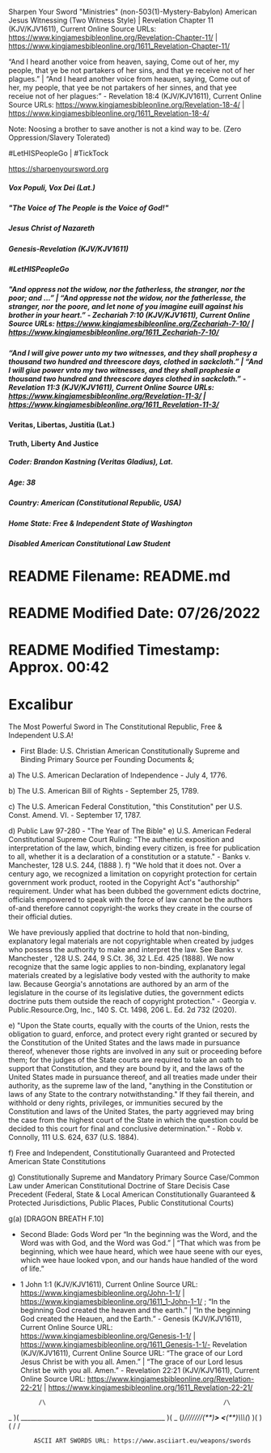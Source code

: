 Sharpen Your Sword "Ministries" (non-503(1)-Mystery-Babylon) American Jesus Witnessing (Two Witness Style) | Revelation Chapter 11 (KJV/KJV1611), Current Online Source URLs: https://www.kingjamesbibleonline.org/Revelation-Chapter-11/ | https://www.kingjamesbibleonline.org/1611_Revelation-Chapter-11/

“And I heard another voice from heaven, saying, Come out of her, my people, that ye be not partakers of her sins, and that ye receive not of her plagues.” | “And I heard another voice from heauen, saying, Come out of her, my people, that yee be not partakers of her sinnes, and that yee receiue not of her plagues:” - Revelation 18:4 (KJV/KJV1611), Current Online Source URLs: https://www.kingjamesbibleonline.org/Revelation-18-4/ | https://www.kingjamesbibleonline.org/1611_Revelation-18-4/

Note: Noosing a brother to save another is not a kind way to be. (Zero Oppression/Slavery Tolerated)

#LetHISPeopleGo | #TickTock

https://sharpenyoursword.org

##### Vox Populi, Vox Dei (Lat.)
##### "The Voice of The People is the Voice of God!"

##### Jesus Christ of Nazareth
##### Genesis-Revelation (KJV/KJV1611)
##### #LetHISPeopleGo

##### "And oppress not the widow, nor the fatherless, the stranger, nor the poor; and ...” | “And oppresse not the widow, nor the fatherlesse, the stranger, nor the poore, and let none of you imagine euill against his brother in your heart.” - Zechariah 7:10 (KJV/KJV1611), Current Online Source URLs: https://www.kingjamesbibleonline.org/Zechariah-7-10/ | https://www.kingjamesbibleonline.org/1611_Zechariah-7-10/

##### “And I will give power unto my two witnesses, and they shall prophesy a thousand two hundred and threescore days, clothed in sackcloth.” | “And I will giue power vnto my two witnesses, and they shall prophesie a thousand two hundred and threescore dayes clothed in sackcloth.” - Revelation 11:3 (KJV/KJV1611), Current Online Source URLs: https://www.kingjamesbibleonline.org/Revelation-11-3/ | https://www.kingjamesbibleonline.org/1611_Revelation-11-3/

#### Veritas, Libertas, Justitia (Lat.)
#### Truth, Liberty And Justice

##### Coder: Brandon Kastning (Veritas Gladius), Lat.
##### Age:   38
##### Country: American (Constitutional Republic, USA)
##### Home State: Free & Independent State of Washington
##### Disabled American Constitutional Law Student

# README Filename: README.md
# README Modified Date: 07/26/2022
# README Modified Timestamp: Approx. 00:42

# Excalibur

The Most Powerful Sword in The Constitutional Republic, Free &amp; Independent U.S.A! 

* First Blade: U.S. Christian American Constitutionally Supreme and Binding Primary Source per Founding Documents &; 

a) The U.S. American Declaration of Independence - July 4, 1776.

b) The U.S. American Bill of Rights - September 25, 1789.

c) The U.S. American Federal Constitution, "this Constitution" per U.S. Const. Amend. VI. - September 17, 1787.

d) Public Law 97-280 - "The Year of The Bible" e) U.S. American Federal Constitutional Supreme Court Ruling:
"The authentic exposition and interpretation of the law, which, binding every citizen, is free for publication to all, whether it is a declaration of a constitution or a statute." - Banks v. Manchester, 128 U.S. 244, (1888 ). f) "We hold that it does not. Over a century ago, we recognized a limitation on copyright protection for certain government work product, rooted in the Copyright Act's "authorship" requirement. Under what has been dubbed the government edicts doctrine, officials empowered to speak with the force of law cannot be the authors of-and therefore cannot copyright-the works they create in the course of their official duties.

We have previously applied that doctrine to hold that non-binding, explanatory legal materials are not copyrightable when created by judges who possess the authority to make and interpret the law. See Banks v. Manchester , 128 U.S. 244, 9 S.Ct. 36, 32 L.Ed. 425 (1888). We now recognize that the same logic applies to non-binding, explanatory legal materials created by a legislative body vested with the authority to make law. Because Georgia's annotations are authored by an arm of the legislature in the course of its legislative duties, the government edicts doctrine puts them outside the reach of copyright protection." - Georgia v. Public.Resource.Org, Inc., 140 S. Ct. 1498, 206 L. Ed. 2d 732 (2020). 

e) "Upon the State courts, equally with the courts of the Union, rests the obligation to guard, enforce, and protect every right granted or secured by the Constitution of the United States and the laws made in pursuance thereof, whenever those rights are involved in any suit or proceeding before them; for the judges of the State courts are required to take an oath to support that Constitution, and they are bound by it, and the laws of the United States made in pursuance thereof, and all treaties made under their authority, as the supreme law of the land, "anything in the Constitution or laws of any State to the contrary notwithstanding." If they fail therein, and withhold or deny rights, privileges, or immunities secured by the Constitution and laws of the United States, the party aggrieved may bring the case from the highest court of the State in which the question could be decided to this court for final and conclusive determination." - Robb v. Connolly, 111 U.S. 624, 637 (U.S. 1884).

f) Free and Independent, Constitutionally Guaranteed and Protected American State Constitutions

g) Constitutionally Supreme and Mandatory Primary Source Case/Common Law under American Constitutional Doctrine of Stare Decisis Case Precedent (Federal, State & Local American Constitutionally Guaranteed & Protected Jurisdictions, Public Places, Public Constitutional Courts)

g(a) [DRAGON BREATH F.10]

* Second Blade: Gods Word per “In the beginning was the Word, and the Word was with God, and the Word was God.” | “That which was from þe beginning, which wee haue heard, which wee haue seene with our eyes, which wee haue looked vpon, and our hands haue handled of the word of life.” 
- 1 John 1:1 (KJV/KJV1611), Current Online Source URL: https://www.kingjamesbibleonline.org/John-1-1/ | https://www.kingjamesbibleonline.org/1611_1-John-1-1/ ; “In the beginning God created the heaven and the earth.” | “In the beginning God created the Heauen, and the Earth.” - Genesis (KJV/KJV1611), Current Online Source URL: https://www.kingjamesbibleonline.org/Genesis-1-1/ | https://www.kingjamesbibleonline.org/1611_Genesis-1-1/- Revelation (KJV/KJV1611), Current Online Source URL: “The grace of our Lord Jesus Christ be with you all. Amen.” | “The grace of our Lord Iesus Christ be with you all. Amen.” - Revelation 22:21 (KJV/KJV1611), Current Online Source URL: https://www.kingjamesbibleonline.org/Revelation-22-21/ | https://www.kingjamesbibleonline.org/1611_Revelation-22-21/



           /\                                                 /\
 _         )( ______________________   ______________________ )(         _
(_)///////(**)______________________> <______________________(**)\\\\\\\(_)
           )(                                                 )(
           \/                                                 \/
           
           ASCII ART SWORDS URL: https://www.asciiart.eu/weapons/swords 
